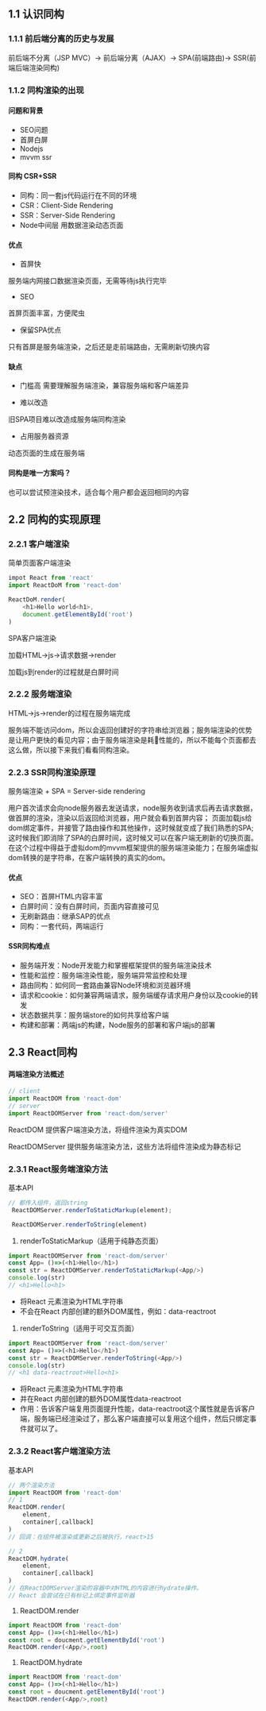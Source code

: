 
## 1.1 认识同构

### 1.1.1 前后端分离的历史与发展

前后端不分离（JSP MVC）-> 前后端分离（AJAX）-> SPA(前端路由)-> SSR(前端后端渲染同构)

### 1.1.2 同构渲染的出现

#### 问题和背景

- SEO问题
- 首屏白屏
- Nodejs
- mvvm ssr

#### 同构 CSR+SSR

- 同构：同一套js代码运行在不同的环境
- CSR：Client-Side Rendering
- SSR：Server-Side Rendering
- Node中间层 用数据渲染动态页面

#### 优点

- 首屏快

服务端内网接口数据渲染页面，无需等待js执行完毕

- SEO

首屏页面丰富，方便爬虫

- 保留SPA优点

只有首屏是服务端渲染，之后还是走前端路由，无需刷新切换内容

#### 缺点

- 门槛高
需要理解服务端渲染，兼容服务端和客户端差异

- 难以改造

旧SPA项目难以改造成服务端同构渲染

- 占用服务器资源

动态页面的生成在服务端

#### 同构是唯一方案吗？

也可以尝试预渲染技术，适合每个用户都会返回相同的内容

## 2.2 同构的实现原理

### 2.2.1 客户端渲染

简单页面客户端渲染
```js
impot React from 'react'
import ReactDoM from 'react-dom'

ReactDoM.render(
    <h1>Hello world<h1>,
    document.getElementById('root')
)
```
SPA客户端渲染

加载HTML->js->请求数据->render

加载js到render的过程就是白屏时间

### 2.2.2 服务端渲染

HTML->js->render的过程在服务端完成

服务端不能访问dom，所以会返回创建好的字符串给浏览器；服务端渲染的优势是让用户更快的看见内容；由于服务端渲染是耗性能的，所以不能每个页面都去这么做，所以接下来我们看看同构渲染。

### 2.2.3 SSR同构渲染原理

服务端渲染 + SPA = Server-side rendering

用户首次请求会向node服务器去发送请求，node服务收到请求后再去请求数据，做首屏的渲染，渲染以后返回给浏览器，用户就会看到首屏内容；
页面加载js给dom绑定事件，并接管了路由操作和其他操作，这时候就变成了我们熟悉的SPA;这时候我们即消除了SPA的白屏时间，这时候又可以在客户端无刷新的切换页面。在这个过程中得益于虚拟dom的mvvm框架提供的服务端渲染能力；在服务端虚拟dom转换的是字符串，在客户端转换的真实的dom。

#### 优点

- SEO：首屏HTML内容丰富
- 白屏时间：没有白屏时间，页面内容直接可见
- 无刷新路由：继承SAP的优点
- 同构：一套代码，两端运行

#### SSR同构难点

- 服务端开发：Node开发能力和掌握框架提供的服务端渲染技术
- 性能和监控：服务端渲染性能，服务端异常监控和处理
- 路由同构：如何同一套路由兼容Node环境和浏览器环境
- 请求和cookie：如何兼容两端请求，服务端缓存请求用户身份以及cookie的转发
- 状态数据共享：服务端store的如何共享给客户端
- 构建和部署：两端js的构建，Node服务的部署和客户端js的部署

## 2.3 React同构

#### 两端渲染方法概述

```js
// client
import ReactDOM from 'react-dom'
// server
import ReactDOMServer from 'react-dom/server'
```
ReactDOM 提供客户端渲染方法，将组件渲染为真实DOM

ReactDOMServer 提供服务端渲染方法，这些方法将组件渲染成为静态标记

### 2.3.1 React服务端渲染方法

基本API

```js
// 都传入组件，返回string
 ReactDOMServer.renderToStaticMarkup(element);

 ReactDOMServer.renderToString(element)
```

1. renderToStaticMarkup（适用于纯静态页面）

```js
import ReactDOMServer from 'react-dom/server'
const App= ()=>(<h1>Hello</h1>)
const str = ReactDOMServer.renderToStaticMarkup(<App/>)
console.log(str)
// <h1>Hello<h1>
```
- 将React 元素渲染为HTML字符串
- 不会在React 内部创建的额外DOM属性，例如：data-reactroot

1. renderToString（适用于可交互页面）

```js
import ReactDOMServer from 'react-dom/server'
const App= ()=>(<h1>Hello</h1>)
const str = ReactDOMServer.renderToString(<App/>)
console.log(str)
// <h1 data-reactroot>Hello<h1>
```
- 将React 元素渲染为HTML字符串
- 并在React 内部创建的额外DOM属性data-reactroot
- 作用：告诉客户端复用页面提升性能，data-reactroot这个属性就是告诉客户端，服务端已经渲染过了，那么客户端直接可以复用这个组件，然后只绑定事件就可以了。

### 2.3.2 React客户端渲染方法

基本API

```js
// 两个渲染方法
import ReactDOM from 'react-dom'
// 1
ReactDOM.render(
    element,
    container[,callback]
)
// 回调：在组件被渲染或更新之后被执行，react>15

// 2
ReactDOM.hydrate(
    element,
    container[,callback]
)
// 在ReactDOMServer渲染的容器中对HTML的内容进行hydrate操作。
// React 会尝试在已有标记上绑定事件监听器
```
1. ReactDOM.render

```js
import ReactDOM from 'react-dom'
const App= ()=>(<h1>Hello</h1>)
const root = doucment.getElementById('root')
ReactDOM.render(<App/>,root)
```

1. ReactDOM.hydrate

```js
import ReactDOM from 'react-dom'
const App= ()=>(<h1>Hello</h1>)
const root = doucment.getElementById('root')
ReactDOM.render(<App/>,root)
```


